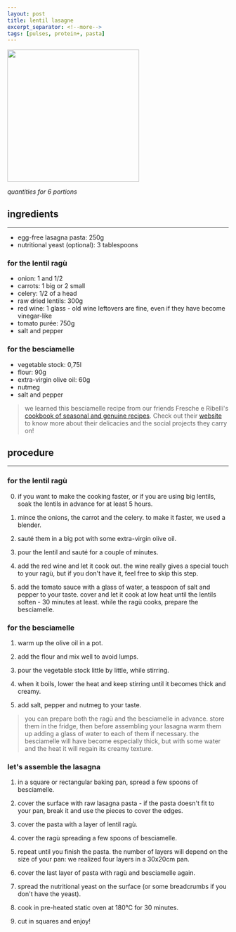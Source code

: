 ```yaml
---
layout: post
title: lentil lasagne
excerpt_separator: <!--more-->
tags: [pulses, protein+, pasta]
---
```


 <img src="../../../images/lasagne.jpeg" width="300">
 
 <!--more-->

*quantities for 6 portions*

## ingredients
---
- egg-free lasagna pasta: 250g
- nutritional yeast (optional): 3 tablespoons

### for the lentil ragù

- onion: 1 and 1/2
- carrots: 1 big or 2 small
- celery: 1/2 of a head
- raw dried lentils: 300g
- red wine: 1 glass - old wine leftovers are fine, even if they have become vinegar-like
- tomato purée: 750g
- salt and pepper

### for the besciamelle

- vegetable stock: 0,75l
- flour: 90g
- extra-virgin olive oil: 60g
- nutmeg
- salt and pepper

> we learned this besciamelle recipe from our friends Fresche e Ribelli's [cookbook of seasonal and genuine recipes](https://www.dropbox.com/s/kz2kihmaf7gp1ga/FRESCHE%20E%20RIBELLI%20-autunnoinverno.pdf?dl=0). Check out their [website](https://fresche-ribelli.yolasite.com/) to know more about their delicacies and the social projects they carry on!

## procedure
---
### for the lentil ragù

0. if you want to make the cooking faster, or if you are using big lentils, soak the lentils in advance for at least 5 hours.

1. mince the onions, the carrot and the celery. to make it faster, we used a blender.

2. sauté them in a big pot with some extra-virgin olive oil.

3. pour the lentil and sauté for a couple of minutes.

4. add the red wine and let it cook out. the wine really gives a special touch to your ragù, but if you don't have it, feel free to skip this step.

5. add the tomato sauce with a glass of water, a teaspoon of salt and pepper to your taste. cover and let it cook at low heat until the lentils soften - 30 minutes at least. while the ragù cooks, prepare the besciamelle.

### for the besciamelle

1. warm up the olive oil in a pot.

2. add the flour and mix well to avoid lumps.

3. pour the vegetable stock little by little, while stirring.

4. when it boils, lower the heat and keep stirring until it becomes thick and creamy.

5. add salt, pepper and nutmeg to your taste.
   
> you can prepare both the ragù and the besciamelle in advance. store them in the fridge, then before assembling your lasagna warm them up adding a glass of water to each of them if necessary. the besciamelle will have become especially thick, but with some water and the heat it will regain its creamy texture.

### let's assemble the lasagna

1. in a square or rectangular baking pan, spread a few spoons of besciamelle.

2. cover the surface with raw lasagna pasta - if the pasta doesn't fit to your pan, break it and use the pieces to cover the edges.

3. cover the pasta with a layer of lentil ragù.

4. cover the ragù spreading a few spoons of besciamelle.

5. repeat until you finish the pasta. the number of layers will depend on the size of your pan: we realized four layers in a 30x20cm pan.

6. cover the last layer of pasta with ragù and besciamelle again.

7. spread the nutritional yeast on the surface (or some breadcrumbs if you don't have the yeast).

8. cook in pre-heated static oven at 180°C for 30 minutes.

9. cut in squares and enjoy!
